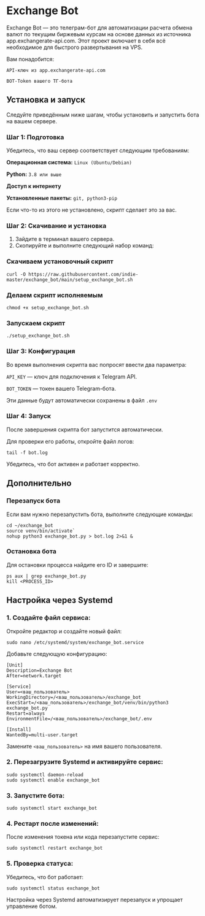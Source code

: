# Exchange Bot
Exchange Bot — это телеграм-бот для автоматизации расчета обмена валют по текущим биржевым курсам на основе данных из источника app.exchangerate-api.com.
Этот проект включает в себя всё необходимое для быстрого развертывания на VPS.

Вам понадобится:

`API-ключ из app.exchangerate-api.com`

`BOT-Token вашего ТГ-бота`

## Установка и запуск
Следуйте приведённым ниже шагам, чтобы установить и запустить бота на вашем сервере.

### Шаг 1: Подготовка
Убедитесь, что ваш сервер соответствует следующим требованиям:

**Операционная система:** `Linux (Ubuntu/Debian)`

**Python:** `3.8 или выше`

**Доступ к интернету**

**Установленные пакеты:** `git, python3-pip`

Если что-то из этого не установлено, скрипт сделает это за вас.

### Шаг 2: Скачивание и установка
1. Зайдите в терминал вашего сервера.
2. Скопируйте и выполните следующий набор команд:
### Скачиваем установочный скрипт
````
curl -O https://raw.githubusercontent.com/indie-master/exchange_bot/main/setup_exchange_bot.sh
````

### Делаем скрипт исполняемым
````
chmod +x setup_exchange_bot.sh
````

### Запускаем скрипт
````
./setup_exchange_bot.sh
````

### Шаг 3: Конфигурация
Во время выполнения скрипта вас попросят ввести два параметра:

`API_KEY` — ключ для подключения к Telegram API.

`BOT_TOKEN` — токен вашего Telegram-бота.

Эти данные будут автоматически сохранены в файл `.env`

### Шаг 4: Запуск
После завершения скрипта бот запустится автоматически.

Для проверки его работы, откройте файл логов:
````
tail -f bot.log
````
Убедитесь, что бот активен и работает корректно.

## Дополнительно
### Перезапуск бота
Если вам нужно перезапустить бота, выполните следующие команды:
````
cd ~/exchange_bot
source venv/bin/activate`
nohup python3 exchange_bot.py > bot.log 2>&1 &
````

### Остановка бота
Для остановки процесса найдите его ID и завершите:
````
ps aux | grep exchange_bot.py
kill <PROCESS_ID>
````

## Настройка через Systemd
### 1. Создайте файл сервиса:
Откройте редактор и создайте новый файл:

````
sudo nano /etc/systemd/system/exchange_bot.service
````

Добавьте следующую конфигурацию:
````
[Unit]
Description=Exchange Bot
After=network.target

[Service]
User=<ваш_пользователь>
WorkingDirectory=/<ваш_пользователь>/exchange_bot
ExecStart=/<ваш_пользователь>/exchange_bot/venv/bin/python3 exchange_bot.py
Restart=always
EnvironmentFile=/<ваш_пользователь>/exchange_bot/.env

[Install]
WantedBy=multi-user.target
````

Замените `<ваш_пользователь>` на имя вашего пользователя.

### 2. Перезагрузите Systemd и активируйте сервис:

````
sudo systemctl daemon-reload
sudo systemctl enable exchange_bot
````

### 3. Запустите бота:

````
sudo systemctl start exchange_bot
````

### 4. Рестарт после изменений:
После изменения токена или кода перезапустите сервис:

````
sudo systemctl restart exchange_bot
````

### 5. Проверка статуса:
Убедитесь, что бот работает:

````
sudo systemctl status exchange_bot
````

Настройка через Systemd автоматизирует перезапуск и упрощает управление ботом.
